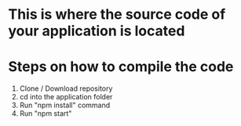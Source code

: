 # This is where the source code of your application is located

# Steps on how to compile the code

1. Clone / Download repository
2. cd into the application folder
3. Run "npm install" command
4. Run "npm start"



